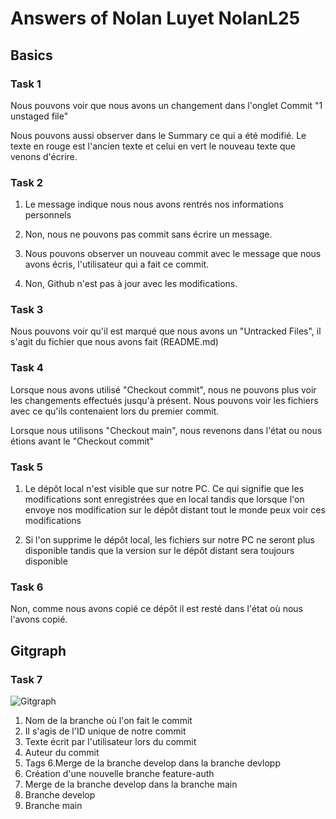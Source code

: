 # Answers of Nolan Luyet NolanL25

## Basics
### Task 1
Nous pouvons voir que nous avons un changement dans l'onglet Commit  "1 unstaged file"

Nous pouvons aussi observer dans le Summary ce qui a été modifié. Le texte en rouge est l'ancien texte et celui en vert le nouveau texte que venons d'écrire.
### Task 2
1. Le message indique nous nous avons rentrés nos informations personnels

2. Non, nous ne pouvons pas commit sans écrire un message.

3. Nous pouvons observer un nouveau commit avec le message que nous avons écris, l'utilisateur qui a fait ce commit.

4. Non, Github n'est pas à jour avec les modifications.
### Task 3
Nous pouvons voir qu'il est marqué que nous avons un "Untracked Files", il s'agit du fichier que nous avons fait (README.md)
### Task 4
Lorsque nous avons utilisé "Checkout commit", nous ne pouvons plus voir les changements effectués jusqu'à présent. Nous pouvons voir les fichiers avec ce qu'ils contenaient lors du premier commit.

Lorsque nous utilisons "Checkout main", nous revenons dans l'état ou nous étions avant le "Checkout commit"
### Task 5
1. Le dépôt local n'est visible que sur notre PC. Ce qui signifie que les modifications sont enregistrées que en local tandis que lorsque l'on envoye nos modification sur le dépôt distant tout le monde peux voir ces modifications

2. Si l'on supprime le dépôt local, les fichiers sur notre PC ne seront plus disponible tandis que la version sur le dépôt distant sera toujours disponible
### Task 6
Non, comme nous avons copié ce dépôt il est resté dans l'état où nous l'avons copié.

## Gitgraph

### Task 7

![Gitgraph](img/gitgraph.svg)

1. Nom de la branche où l'on fait le commit
2. Il s'agis de l'ID unique de notre commit
3. Texte écrit par l'utilisateur lors du commit
4. Auteur du commit
5. Tags
6.Merge de la branche develop dans la branche devlopp
7. Création d'une nouvelle branche feature-auth
8. Merge de la branche develop dans la branche main
9. Branche develop
10. Branche main